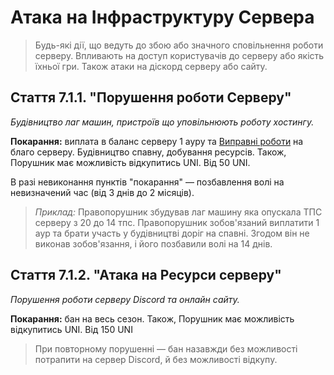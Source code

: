 # Атака на Інфраструктуру Сервера

>Будь-які дії, що ведуть до збою або значного сповільнення роботи серверу. Впливають на доступ користувачів до серверу або якість їхньої гри. Також атаки на діскорд серверу або сайту.

## Стаття 7.1.1. "Порушення роботи Серверу"
*Будівництво лаг машин, пристроїв що уповільнюють роботу хостингу.*

**Покарання:** виплата в баланс серверу 1 ауру та [Виправні роботи](Інше/Виправні%20роботи.md) на благо серверу. Будівництво спавну, добування ресурсів.
Також, Порушник має можливість відкупитись UNI. Від 50 UNI.

В разі невиконання пунктів "покарання" — позбавлення волі на невизначений час (від 3 днів до 2 місяців).

>_Приклад:_ Правопорушник збудував лаг машину яка опускала ТПС серверу з 20 до 14 тпс. Правопорушник зобов'язаний виплатити 1 аур та брати участь у будівництві доріг на спавні. Згодом він не виконав зобов'язання, і його позбавили волі на 14 днів.

## Стаття 7.1.2. "Атака на Ресурси серверу"
*Порушення роботи серверу Discord та онлайн сайту.*

**Покарання:** бан на весь сезон. Також, Порушник має можливість відкупитись UNI. Від 150 UNI

>При повторному порушенні — бан назавжди без можливості потрапити на сервер Discord, й без можливості відкупу.